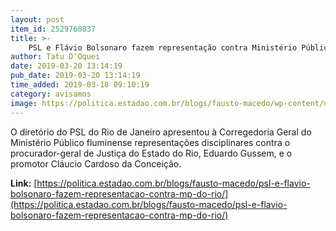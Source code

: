 ```yaml
---
layout: post
item_id: 2529760837
title: >-
    PSL e Flávio Bolsonaro fazem representação contra Ministério Público do Rio
author: Tatu D'Oquei
date: 2019-03-20 13:14:19
pub_date: 2019-03-20 13:14:19
time_added: 2019-03-18 09:10:19
category: avisamos
image: https://politica.estadao.com.br/blogs/fausto-macedo/wp-content/uploads/sites/41/2019/03/flavio-bolsonaro-dida-sampaio.jpg
---
```


O diretório do PSL do Rio de Janeiro apresentou à Corregedoria Geral do Ministério Público fluminense representações disciplinares contra o procurador-geral de Justiça do Estado do Rio, Eduardo Gussem, e o promotor Cláucio Cardoso da Conceição.

**Link:** [https://politica.estadao.com.br/blogs/fausto-macedo/psl-e-flavio-bolsonaro-fazem-representacao-contra-mp-do-rio/](https://politica.estadao.com.br/blogs/fausto-macedo/psl-e-flavio-bolsonaro-fazem-representacao-contra-mp-do-rio/)

